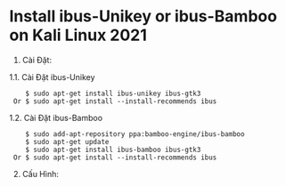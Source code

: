 # Install ibus-Unikey or ibus-Bamboo on Kali Linux 2021
1. Cài Đặt:

  1.1. Cài Đặt ibus-Unikey
  
        $ sudo apt-get install ibus-unikey ibus-gtk3
     Or $ sudo apt-get install --install-recommends ibus
     
  1.2. Cài Đặt ibus-Bamboo
  
        $ sudo add-apt-repository ppa:bamboo-engine/ibus-bamboo
        $ sudo apt-get update
        $ sudo apt-get install ibus-bamboo ibus-gtk3
     Or $ sudo apt-get install --install-recommends ibus

2. Cấu Hình:

